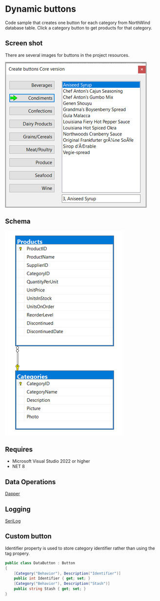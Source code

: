 # Dynamic buttons

Code sample that creates one button for each category from NorthWind database table. Click a category button to get products for that category.

## Screen shot

There are several images for buttons in the project resources.

![screen](CreateDynamicControlsCore/assets/screenShot_1.png)

## Schema

![shot](CreateDynamicControlsCore/assets/schema.png)

## Requires

- Microsoft Visual Studio 2022 or higher
- NET 8

## Data Operations

[Dapper](https://www.nuget.org/packages/Dapper/2.1.28?_src=template)

## Logging

[SeriLog](https://www.nuget.org/packages/Serilog/3.1.1?_src=template)

## Custom button

Identifier property is used to store category identifier rather than using the tag propery.

```csharp
public class DataButton : Button
{
    [Category("Behavior"), Description("Identifier")]
    public int Identifier { get; set; }
    [Category("Behavior"), Description("Stash")]
    public string Stash { get; set; }
}
```

